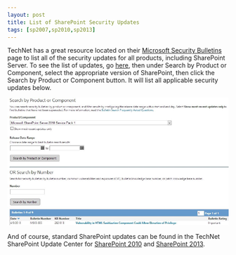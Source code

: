 ```yaml
---
layout: post
title: List of SharePoint Security Updates
tags: [sp2007,sp2010,sp2013]
---
```


TechNet has a great resource located on their [Microsoft Security Bulletins](http://technet.microsoft.com/en-us/security/bulletin) page to list all of the security updates for all products, including SharePoint Server.  To see the list of updates, go [here](http://technet.microsoft.com/en-us/security/bulletin), then under Search by Product or Component, select the appropriate version of SharePoint, then click the Search by Product or Component button.  It will list all applicable security updates below.

![SPSecurityBulletins](/assets/images/2013/07/SPSecurityBulletins.jpg)

And of course, standard SharePoint updates can be found in the TechNet SharePoint Update Center for [SharePoint 2010](http://technet.microsoft.com/en-us/sharepoint/ff800847.aspx) and [SharePoint 2013](http://technet.microsoft.com/en-US/sharepoint/jj891062).